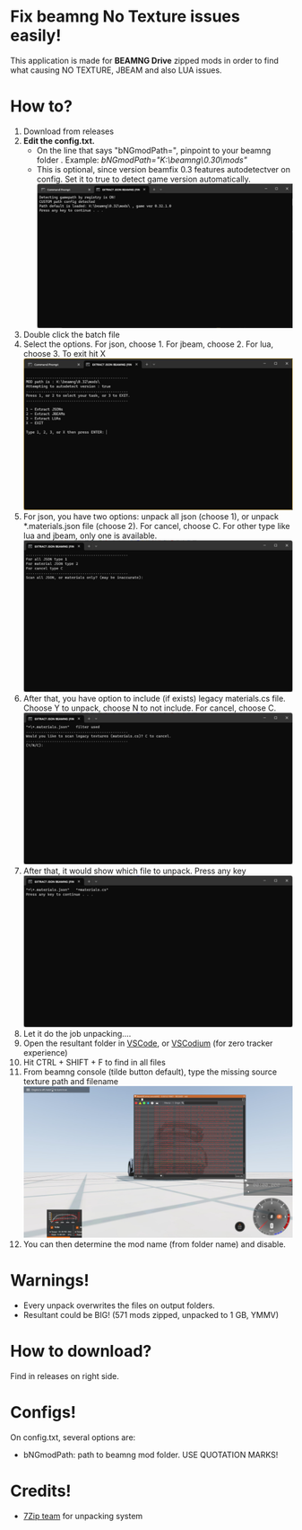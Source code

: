 
# Fix beamng No Texture issues easily!

This application is made for **BEAMNG Drive** zipped mods in order to find what causing NO TEXTURE, JBEAM and also LUA issues.


# How to?

 1. Download from releases
 2. **Edit the config.txt.**
	 - On the line that says "bNGmodPath=", pinpoint to your beamng folder . Example: *bNGmodPath="K:\beamng\0.30\mods"*
	 - This is optional, since version beamfix 0.3 features autodetectver on config. Set it to true to detect game version automatically.![Autodetect](https://github.com/bitelaserkhalif/beamng-beamfix/blob/master/manual_images/CMD5.png?raw=true "CMD autodetect")
 3. Double click the batch file
 4. Select the options. For json, choose 1. For jbeam, choose 2. For lua, choose 3. To exit hit X ![Choose wisely](https://github.com/bitelaserkhalif/beamng-beamfix/blob/master/manual_images/CMD.png?raw=true "CMD example")
 5. For json, you have two options: unpack all json (choose 1), or unpack *.materials.json file (choose 2). For cancel, choose C.  For other type like lua and jbeam, only one is available.![Choose wisely](https://github.com/bitelaserkhalif/beamng-beamfix/blob/master/manual_images/CMD2.png?raw=true "CMD example")
 6. After that, you have option to include (if exists) legacy materials.cs file. Choose Y to unpack, choose N to not include. For cancel, choose C. ![Choose wisely](https://github.com/bitelaserkhalif/beamng-beamfix/blob/master/manual_images/CMD3.png?raw=true "CMD example")
  7. After that, it would show which file to unpack. Press any key ![Any key!](https://github.com/bitelaserkhalif/beamng-beamfix/blob/master/manual_images/CMD4.png?raw=true "CMD example")
 8. Let it do the job unpacking....
 9. Open the resultant folder in [VSCode](https://code.visualstudio.com/), or [VSCodium](https://vscodium.com/) (for zero tracker experience)
 10. Hit CTRL + SHIFT + F to find in all files
 11. From beamng console (tilde button default), type the missing source texture path and filename ![Look at the red errors!](https://github.com/bitelaserkhalif/beamng-beamfix/blob/master/manual_images/20231002130733_1.jpg?raw=true "Errors is Red")
 12. You can then determine the mod name (from folder name) and disable.

# Warnings!

 - Every unpack overwrites the files on output folders.
 - Resultant could be BIG! (571 mods zipped, unpacked to 1 GB, YMMV)

# How to download?

Find in releases on right side.

# Configs!

On config.txt, several options are:

 - bNGmodPath: path to beamng mod folder. USE QUOTATION MARKS!

# Credits!

 - [7Zip team](https://www.7-zip.org/) for unpacking system

